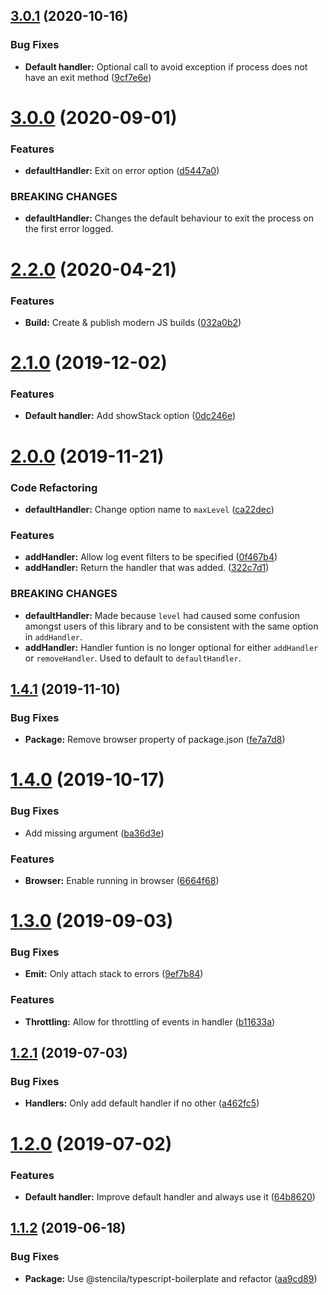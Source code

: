## [3.0.1](https://github.com/stencila/logga/compare/v3.0.0...v3.0.1) (2020-10-16)


### Bug Fixes

* **Default handler:** Optional call to avoid exception if process does not have an exit method ([9cf7e6e](https://github.com/stencila/logga/commit/9cf7e6e76b40e7cecb672134fdfb69fc9308c8f8))

# [3.0.0](https://github.com/stencila/logga/compare/v2.2.0...v3.0.0) (2020-09-01)


### Features

* **defaultHandler:** Exit on error option ([d5447a0](https://github.com/stencila/logga/commit/d5447a098f085df625f1b523402891aa7dffef3b))


### BREAKING CHANGES

* **defaultHandler:** Changes the default behaviour to exit the process on the first error logged.

# [2.2.0](https://github.com/stencila/logga/compare/v2.1.0...v2.2.0) (2020-04-21)


### Features

* **Build:** Create & publish modern JS builds ([032a0b2](https://github.com/stencila/logga/commit/032a0b2741c114b787219332fdc9bca6d0c9f0fb))

# [2.1.0](https://github.com/stencila/logga/compare/v2.0.0...v2.1.0) (2019-12-02)


### Features

* **Default handler:** Add showStack option ([0dc246e](https://github.com/stencila/logga/commit/0dc246e05627b9e93363b034dc6e487c7abc855f))

# [2.0.0](https://github.com/stencila/logga/compare/v1.4.1...v2.0.0) (2019-11-21)


### Code Refactoring

* **defaultHandler:** Change option name to `maxLevel` ([ca22dec](https://github.com/stencila/logga/commit/ca22dec84c3282369d974deaa311e884f85f8ef7))


### Features

* **addHandler:** Allow log event filters to be specified ([0f467b4](https://github.com/stencila/logga/commit/0f467b47676d62b0238b66f31238f1db4024dfd0))
* **addHandler:** Return the handler that was added. ([322c7d1](https://github.com/stencila/logga/commit/322c7d187ff190fb8841619b00bbb3b1a21d8984))


### BREAKING CHANGES

* **defaultHandler:** Made because `level` had caused some confusion amongst users of this library and to be consistent with the same option in `addHandler`.
* **addHandler:** Handler funtion is no longer optional for either `addHandler` or `removeHandler`. Used to default to `defaultHandler`.

## [1.4.1](https://github.com/stencila/logga/compare/v1.4.0...v1.4.1) (2019-11-10)


### Bug Fixes

* **Package:** Remove browser property of package.json ([fe7a7d8](https://github.com/stencila/logga/commit/fe7a7d8))

# [1.4.0](https://github.com/stencila/logga/compare/v1.3.0...v1.4.0) (2019-10-17)


### Bug Fixes

* Add missing argument ([ba36d3e](https://github.com/stencila/logga/commit/ba36d3e))


### Features

* **Browser:** Enable running in browser ([6664f68](https://github.com/stencila/logga/commit/6664f68))

# [1.3.0](https://github.com/stencila/logga/compare/v1.2.1...v1.3.0) (2019-09-03)


### Bug Fixes

* **Emit:** Only attach stack to errors ([9ef7b84](https://github.com/stencila/logga/commit/9ef7b84))


### Features

* **Throttling:** Allow for throttling of events in handler ([b11633a](https://github.com/stencila/logga/commit/b11633a))

## [1.2.1](https://github.com/stencila/logga/compare/v1.2.0...v1.2.1) (2019-07-03)


### Bug Fixes

* **Handlers:** Only add default handler if no other ([a462fc5](https://github.com/stencila/logga/commit/a462fc5))

# [1.2.0](https://github.com/stencila/logga/compare/v1.1.2...v1.2.0) (2019-07-02)


### Features

* **Default handler:** Improve default handler and always use it ([64b8620](https://github.com/stencila/logga/commit/64b8620))

## [1.1.2](https://github.com/stencila/logga/compare/v1.1.1...v1.1.2) (2019-06-18)


### Bug Fixes

* **Package:** Use @stencila/typescript-boilerplate and refactor ([aa9cd89](https://github.com/stencila/logga/commit/aa9cd89))
